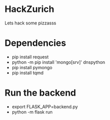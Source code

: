 # HackZurich
Lets hack some pizzasss


# Dependencies

- pip install request
- python -m pip install 'mongo[srv]' dnspython
- pip install pymongo
- pip install tqmd

# Run the backend

- export FLASK_APP=backend.py
- python -m flask run 
